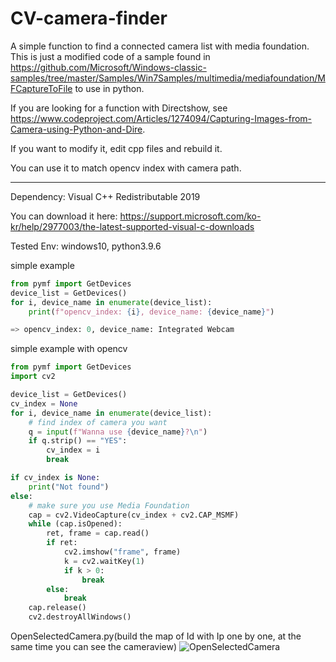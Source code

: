 # CV-camera-finder

A simple function to find a connected camera list with media foundation. This is just a modified code of a sample found in https://github.com/Microsoft/Windows-classic-samples/tree/master/Samples/Win7Samples/multimedia/mediafoundation/MFCaptureToFile to use in python.

If you are looking for a function with Directshow, see https://www.codeproject.com/Articles/1274094/Capturing-Images-from-Camera-using-Python-and-Dire.

If you want to modify it, edit cpp files and rebuild it. 

You can use it to match opencv index with camera path.

------------------------------------------
Dependency: Visual C++ Redistributable 2019

You can download it here: https://support.microsoft.com/ko-kr/help/2977003/the-latest-supported-visual-c-downloads

Tested Env: windows10, python3.9.6

simple example
``` python
from pymf import GetDevices
device_list = GetDevices()
for i, device_name in enumerate(device_list):
    print(f"opencv_index: {i}, device_name: {device_name}")

=> opencv_index: 0, device_name: Integrated Webcam
```

simple example with opencv
``` python
from pymf import GetDevices
import cv2

device_list = GetDevices()
cv_index = None
for i, device_name in enumerate(device_list):
    # find index of camera you want
    q = input(f"Wanna use {device_name}?\n")
    if q.strip() == "YES":
        cv_index = i
        break

if cv_index is None:
    print("Not found")
else:
    # make sure you use Media Foundation
    cap = cv2.VideoCapture(cv_index + cv2.CAP_MSMF)
    while (cap.isOpened):
        ret, frame = cap.read()
        if ret:
            cv2.imshow("frame", frame)
            k = cv2.waitKey(1)
            if k > 0:
                break
        else:
            break
    cap.release()
    cv2.destroyAllWindows()
```


OpenSelectedCamera.py(build the map of Id with Ip one by one, at the same time you can see the cameraview)
![OpenSelectedCamera](https://user-images.githubusercontent.com/28754922/157620810-680204d5-456a-4f7e-a1ed-51fbcd6cdecd.png)
